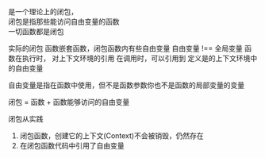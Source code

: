 是一个理论上的闭包，<br>
闭包是指那些能访问自由变量的函数<br>
一切函数都是闭包

实际的闭包
  函数嵌套函数，闭包函数内有些自由变量
  自由变量 !== 全局变量
  函数在执行时， 对上下文环境的引用
  在调用时，可以引用到 定义是的上下文环境中的自由变量

自由变量是指在函数中使用，但不是函数参数你也不是函数的局部变量的变量

闭包 = 函数 + 函数能够访问的自由变量

闭包从实践
  1. 闭包函数，创建它的上下文(Context)不会被销毁，仍然存在
  2. 在闭包函数代码中引用了自由变量